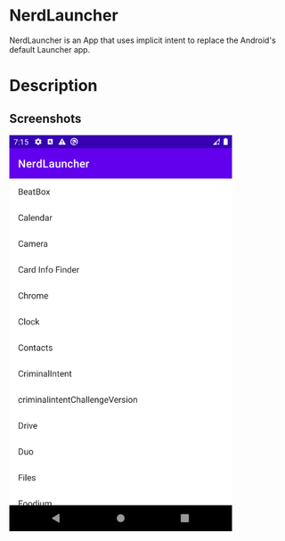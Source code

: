 # NerdLauncher

NerdLauncher is an App that uses implicit intent to replace the Android's default Launcher app.


# Description


## Screenshots

<img src="FirstPicture.png" width=400>
